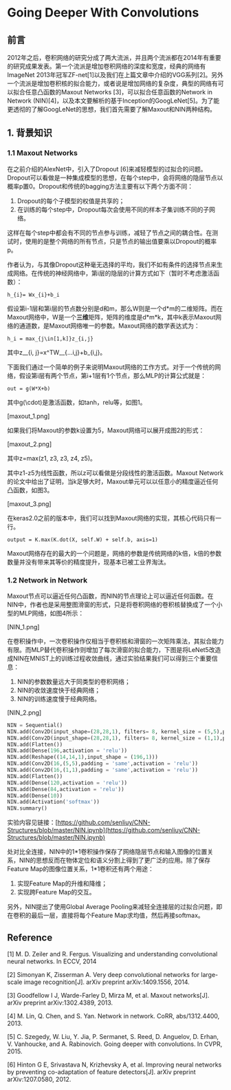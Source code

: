 # Going Deeper With Convolutions

## 前言

2012年之后，卷积网络的研究分成了两大流派，并且两个流派都在2014年有重要的研究成果发表。第一个流派是增加卷积网络的深度和宽度，经典的网络有ImageNet 2013年冠军ZF-net\[1\]以及我们在上篇文章中介绍的VGG系列\[2\]。另外一个流派是增加卷积核的拟合能力，或者说是增加网络的复杂度，典型的网络有可以拟合任意凸函数的Maxout Networks \[3\]，可以拟合任意函数的Network in Network \(NIN\)\[4\]，以及本文要解析的基于Inception的GoogLeNet\[5\]。为了能更透彻的了解GoogLeNet的思想，我们首先需要了解Maxout和NIN两种结构。

## 1. 背景知识

### 1.1 Maxout Networks

在之前介绍的AlexNet中，引入了Dropout \[6\]来减轻模型的过拟合的问题。Dropout可以看做是一种集成模型的思想，在每个step中，会将网络的隐层节点以概率p置0。Dropout和传统的bagging方法主要有以下两个方面不同：

1. Dropout的每个子模型的权值是共享的；
2. 在训练的每个step中，Dropout每次会使用不同的样本子集训练不同的子网络。

这样在每个step中都会有不同的节点参与训练，减轻了节点之间的耦合性。在测试时，使用的是整个网络的所有节点，只是节点的输出值要乘以Dropout的概率p。

作者认为，与其像Dropout这种毫无选择的平均，我们不如有条件的选择节点来生成网络。在传统的神经网络中，第i层的隐层的计算方式如下（暂时不考虑激活函数）：

```
h_{i}= Wx_{i}+b_i
```

假设第i-1层和第i层的节点数分别是d和m，那么W则是一个d\*m的二维矩阵。而在Maxout网络中，W是一个**三维**矩阵，矩阵的维度是d\*m\*k，其中k表示Maxout网络的通道数，是Maxout网络唯一的参数。Maxout网络的数学表达式为：

```
h_i = max_{j\in[1,k]}z_{i,j}
```

其中z\__{i, j}=x^TW\_\_{...i,j}+b\_{i,j}。

下面我们通过一个简单的例子来说明Maxout网络的工作方式。对于一个传统的网络，假设第i层有两个节点，第i+1层有1个节点，那么MLP的计算公式就是：

```
out = g(W*X+b)
```

其中g\(\cdot\)是激活函数，如tanh，relu等，如图1。

\[maxout\_1.png\]

如果我们将Maxout的参数k设置为5，Maxout网络可以展开成图2的形式：

\[maxout\_2.png\]

其中z=max\(z1, z3, z3, z4, z5\)。

其中z1-z5为线性函数，所以z可以看做是分段线性的激活函数。Maxout Network的论文中给出了证明，当k足够大时，Maxout单元可以以任意小的精度逼近任何凸函数，如图3。

\[maxout\_3.png\]

在keras2.0之前的版本中，我们可以找到Maxout网络的实现，其核心代码只有一行。

```
output = K.max(K.dot(X, self.W) + self.b, axis=1)
```

Maxout网络存在的最大的一个问题是，网络的参数是传统网络的k倍，k倍的参数数量并没有带来其等价的精度提升，现基本已被工业界淘汰。

### 1.2 Network in Network

Maxout节点可以逼近任何凸函数，而NIN的节点理论上可以逼近任何函数。在NIN中，作者也是采用整图滑窗的形式，只是将卷积网络的卷积核替换成了一个小型的MLP网络，如图4所示：

\[NIN\_1.png\]

在卷积操作中，一次卷积操作仅相当于卷积核和滑窗的一次矩阵乘法，其拟合能力有限。而MLP替代卷积操作则增加了每次滑窗的拟合能力，下图是将LeNet5改造成NIN在MNIST上的训练过程收敛曲线，通过实验结果我们可以得到三个重要信息：

1. NIN的参数数量远大于同类型的卷积网络；
2. NIN的收敛速度快于经典网络；
3. NIN的训练速度慢于经典网络。

\[NIN\_2.png\]

```py
NIN = Sequential()
NIN.add(Conv2D(input_shape=(28,28,1), filters= 8, kernel_size = (5,5),padding = 'same',activation = 'relu'))
NIN.add(Conv2D(input_shape=(28,28,1), filters= 8, kernel_size = (1,1),padding = 'same',activation = 'relu'))
NIN.add(Flatten())
NIN.add(Dense(196,activation = 'relu'))
NIN.add(Reshape((14,14,1),input_shape = (196,1)))
NIN.add(Conv2D(16,(5,5),padding = 'same',activation = 'relu'))
NIN.add(Conv2D(16,(1,1),padding = 'same',activation = 'relu'))
NIN.add(Flatten())
NIN.add(Dense(120,activation = 'relu'))
NIN.add(Dense(84,activation = 'relu'))
NIN.add(Dense(10))
NIN.add(Activation('softmax'))
NIN.summary()
```

实验内容见链接：[https://github.com/senliuy/CNN-Structures/blob/master/NIN.ipynb](https://github.com/senliuy/CNN-Structures/blob/master/NIN.ipynb)

处对比全连接，NIN中的1\*1卷积操作保存了网络隐层节点和输入图像的位置关系，NIN的思想反而在物体定位和语义分割上得到了更广泛的应用。除了保存Feature Map的图像位置关系，1\*1卷积还有两个用途：

1. 实现Feature Map的升维和降维；
2. 实现跨Feature Map的交互。

另外，NIN提出了使用Global Average Pooling来减轻全连接层的过拟合问题，即在卷积的最后一层，直接将每个Feature Map求均值，然后再接softmax。

## Reference

\[1\] M. D. Zeiler and R. Fergus. Visualizing and understanding convolutional neural networks. In ECCV, 2014

\[2\] Simonyan K, Zisserman A. Very deep convolutional networks for large-scale image recognition\[J\]. arXiv preprint arXiv:1409.1556, 2014.

\[3\] Goodfellow I J, Warde-Farley D, Mirza M, et al. Maxout networks\[J\]. arXiv preprint arXiv:1302.4389, 2013.

\[4\] M. Lin, Q. Chen, and S. Yan. Network in network. CoRR, abs/1312.4400, 2013.

\[5\] C. Szegedy, W. Liu, Y. Jia, P. Sermanet, S. Reed, D. Anguelov, D. Erhan, V. Vanhoucke, and A. Rabinovich. Going deeper with convolutions. In CVPR, 2015.

\[6\] Hinton G E, Srivastava N, Krizhevsky A, et al. Improving neural networks by preventing co-adaptation of feature detectors\[J\]. arXiv preprint arXiv:1207.0580, 2012.

